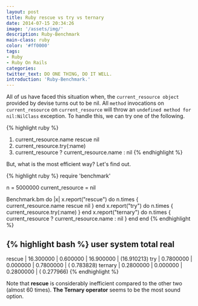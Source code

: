 ```yaml
---
layout: post
title: Ruby rescue vs try vs ternary
date: 2014-07-15 20:34:26
image: '/assets/img/'
description: Ruby-Benchmark
main-class: ruby
color: '#ff0000'
tags:
- Ruby
- Ruby On Rails
categories:
twitter_text: DO ONE THING, DO IT WELL.
introduction: 'Ruby-Benchmark.'
---
```


All of us have faced this situation when, the `current_resource object` provided by devise turns out to be nil. 
All `method` invocations on `current_resource` on `current_resource` will throw an `undefined method for nil:NilClass` exception.
To handle this, we can try one of the following.

{% highlight ruby %}
1. current_resource.name rescue nil
2. current_resource.try(:name)
3. current_resource ? current_resource.name : nil
{% endhighlight %}

But, what is the most efficient way? Let's find out.

{% highlight ruby %}
require 'benchmark'

n = 5000000
current_resource = nil

Benchmark.bm do |x|
  x.report("rescue")  do n.times { current_resource.name rescue nil } end
  x.report("try")     do n.times { current_resource.try(:name) } end
  x.report("ternary") do n.times { current_resource ? current_resource.name : nil } end
end
{% endhighlight %}


{% highlight bash %}
                user       system        total         real
--------------------------------------------------------------
rescue   | 16.300000   | 0.600000  | 16.900000 | (16.910213)
try      | 0.7800000   | 0.000000  | 0.7800000 | ( 0.783828)
ternary  | 0.2800000   | 0.000000  | 0.2800000 | ( 0.277966)
{% endhighlight %}

Note that __rescue__ is considerably inefficient compared to the other two (almost 60 times). __The Ternary operator__ seems to be the most sound option.